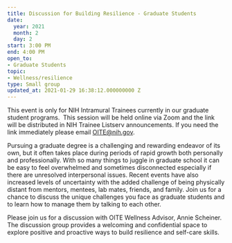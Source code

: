 ```yaml
---
title: Discussion for Building Resilience - Graduate Students
date:
  year: 2021
  month: 2
  day: 2
start: 3:00 PM
end: 4:00 PM
open_to:
- Graduate Students
topic:
- Wellness/resilience
type: Small group
updated_at: 2021-01-29 16:38:12.000000000 Z
---
```

This event is only for NIH Intramural Trainees currently in our graduate
student programs.  This session will be held online via Zoom and the
link will be distributed in NIH Trainee Listserv announcements. If you
need the link immediately please email OITE@nih.gov. 

Pursuing a graduate degree is a challenging and rewarding endeavor of
its own, but it often takes place during periods of rapid growth both
personally and professionally. With so many things to juggle in graduate
school it can be easy to feel overwhelmed and sometimes disconnected
especially if there are unresolved interpersonal issues. Recent events
have also increased levels of uncertainty with the added challenge of
being physically distant from mentors, mentees, lab mates, friends, and
family. Join us for a chance to discuss the unique challenges you face
as graduate students and to learn how to manage them by talking to each
other. 

Please join us for a discussion with OITE Wellness Advisor, Annie
Scheiner. The discussion group provides a welcoming and confidential
space to explore positive and proactive ways to build resilience and
self-care skills.
